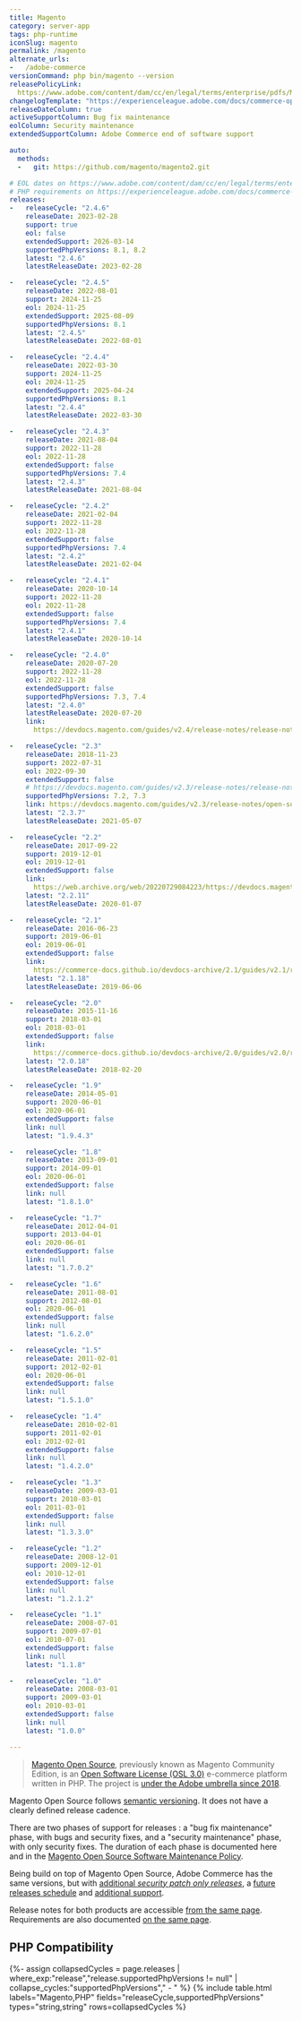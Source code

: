 ```yaml
---
title: Magento
category: server-app
tags: php-runtime
iconSlug: magento
permalink: /magento
alternate_urls:
-   /adobe-commerce
versionCommand: php bin/magento --version
releasePolicyLink:
  https://www.adobe.com/content/dam/cc/en/legal/terms/enterprise/pdfs/Magento-Open-Source-Software-Maintenance-Policy.pdf
changelogTemplate: "https://experienceleague.adobe.com/docs/commerce-operations/release/notes/magento-open-source/{{'__LATEST__'|replace:'.','-'}}.html"
releaseDateColumn: true
activeSupportColumn: Bug fix maintenance
eolColumn: Security maintenance
extendedSupportColumn: Adobe Commerce end of software support

auto:
  methods:
  -   git: https://github.com/magento/magento2.git

# EOL dates on https://www.adobe.com/content/dam/cc/en/legal/terms/enterprise/pdfs/Magento-Open-Source-Software-Maintenance-Policy.pdf
# PHP requirements on https://experienceleague.adobe.com/docs/commerce-operations/installation-guide/system-requirements.html
releases:
-   releaseCycle: "2.4.6"
    releaseDate: 2023-02-28
    support: true
    eol: false
    extendedSupport: 2026-03-14
    supportedPhpVersions: 8.1, 8.2
    latest: "2.4.6"
    latestReleaseDate: 2023-02-28

-   releaseCycle: "2.4.5"
    releaseDate: 2022-08-01
    support: 2024-11-25
    eol: 2024-11-25
    extendedSupport: 2025-08-09
    supportedPhpVersions: 8.1
    latest: "2.4.5"
    latestReleaseDate: 2022-08-01

-   releaseCycle: "2.4.4"
    releaseDate: 2022-03-30
    support: 2024-11-25
    eol: 2024-11-25
    extendedSupport: 2025-04-24
    supportedPhpVersions: 8.1
    latest: "2.4.4"
    latestReleaseDate: 2022-03-30

-   releaseCycle: "2.4.3"
    releaseDate: 2021-08-04
    support: 2022-11-28
    eol: 2022-11-28
    extendedSupport: false
    supportedPhpVersions: 7.4
    latest: "2.4.3"
    latestReleaseDate: 2021-08-04

-   releaseCycle: "2.4.2"
    releaseDate: 2021-02-04
    support: 2022-11-28
    eol: 2022-11-28
    extendedSupport: false
    supportedPhpVersions: 7.4
    latest: "2.4.2"
    latestReleaseDate: 2021-02-04

-   releaseCycle: "2.4.1"
    releaseDate: 2020-10-14
    support: 2022-11-28
    eol: 2022-11-28
    extendedSupport: false
    supportedPhpVersions: 7.4
    latest: "2.4.1"
    latestReleaseDate: 2020-10-14

-   releaseCycle: "2.4.0"
    releaseDate: 2020-07-20
    support: 2022-11-28
    eol: 2022-11-28
    extendedSupport: false
    supportedPhpVersions: 7.3, 7.4
    latest: "2.4.0"
    latestReleaseDate: 2020-07-20
    link:
      https://devdocs.magento.com/guides/v2.4/release-notes/release-notes-2-4-0-open-source.html

-   releaseCycle: "2.3"
    releaseDate: 2018-11-23
    support: 2022-07-31
    eol: 2022-09-30
    extendedSupport: false
    # https://devdocs.magento.com/guides/v2.3/release-notes/release-notes-2-3-3-open-source.html#platform-upgrades
    supportedPhpVersions: 7.2, 7.3
    link: https://devdocs.magento.com/guides/v2.3/release-notes/open-source-2-3-7.html
    latest: "2.3.7"
    latestReleaseDate: 2021-05-07

-   releaseCycle: "2.2"
    releaseDate: 2017-09-22
    support: 2019-12-01
    eol: 2019-12-01
    extendedSupport: false
    link:
      https://web.archive.org/web/20220729084223/https://devdocs.magento.com/guides/v2.2/release-notes/release-notes-2-2-11-open-source.html
    latest: "2.2.11"
    latestReleaseDate: 2020-01-07

-   releaseCycle: "2.1"
    releaseDate: 2016-06-23
    support: 2019-06-01
    eol: 2019-06-01
    extendedSupport: false
    link:
      https://commerce-docs.github.io/devdocs-archive/2.1/guides/v2.1/release-notes/ReleaseNotes2.1.18CE.html
    latest: "2.1.18"
    latestReleaseDate: 2019-06-06

-   releaseCycle: "2.0"
    releaseDate: 2015-11-16
    support: 2018-03-01
    eol: 2018-03-01
    extendedSupport: false
    link:
      https://commerce-docs.github.io/devdocs-archive/2.0/guides/v2.0/release-notes/ReleaseNotes2.0.18CE.html
    latest: "2.0.18"
    latestReleaseDate: 2018-02-20

-   releaseCycle: "1.9"
    releaseDate: 2014-05-01
    support: 2020-06-01
    eol: 2020-06-01
    extendedSupport: false
    link: null
    latest: "1.9.4.3"

-   releaseCycle: "1.8"
    releaseDate: 2013-09-01
    support: 2014-09-01
    eol: 2020-06-01
    extendedSupport: false
    link: null
    latest: "1.8.1.0"

-   releaseCycle: "1.7"
    releaseDate: 2012-04-01
    support: 2013-04-01
    eol: 2020-06-01
    extendedSupport: false
    link: null
    latest: "1.7.0.2"

-   releaseCycle: "1.6"
    releaseDate: 2011-08-01
    support: 2012-08-01
    eol: 2020-06-01
    extendedSupport: false
    link: null
    latest: "1.6.2.0"

-   releaseCycle: "1.5"
    releaseDate: 2011-02-01
    support: 2012-02-01
    eol: 2020-06-01
    extendedSupport: false
    link: null
    latest: "1.5.1.0"

-   releaseCycle: "1.4"
    releaseDate: 2010-02-01
    support: 2011-02-01
    eol: 2012-02-01
    extendedSupport: false
    link: null
    latest: "1.4.2.0"

-   releaseCycle: "1.3"
    releaseDate: 2009-03-01
    support: 2010-03-01
    eol: 2011-03-01
    extendedSupport: false
    link: null
    latest: "1.3.3.0"

-   releaseCycle: "1.2"
    releaseDate: 2008-12-01
    support: 2009-12-01
    eol: 2010-12-01
    extendedSupport: false
    link: null
    latest: "1.2.1.2"

-   releaseCycle: "1.1"
    releaseDate: 2008-07-01
    support: 2009-07-01
    eol: 2010-07-01
    extendedSupport: false
    link: null
    latest: "1.1.8"

-   releaseCycle: "1.0"
    releaseDate: 2008-03-01
    support: 2009-03-01
    eol: 2010-03-01
    extendedSupport: false
    link: null
    latest: "1.0.0"

---
```


> [Magento Open Source](https://business.adobe.com/products/magento/open-source.html), previously
> known as Magento Community Edition, is an [Open Software License (OSL 3.0)](https://opensource.org/licenses/osl-3.0.php)
> e-commerce platform written in PHP. The project is [under the Adobe umbrella since 2018](https://business.adobe.com/blog/the-latest/magento-is-now-part-of-adobe).

Magento Open Source follows [semantic versioning](https://experienceleague.adobe.com/docs/commerce-operations/release/planning/versioning-policy.html).
It does not have a clearly defined release cadence.

There are two phases of support for releases : a "bug fix maintenance" phase, with bugs and security
fixes, and a "security maintenance" phase, with only security fixes. The duration of each phase is
documented here and in the [Magento Open Source Software Maintenance Policy](https://www.adobe.com/content/dam/cc/en/legal/terms/enterprise/pdfs/Magento-Open-Source-Software-Maintenance-Policy.pdf).

Being build on top of Magento Open Source, Adobe Commerce has the same versions,
but with [additional _security patch only releases_](https://community.magento.com/t5/Magento-DevBlog/Introducing-the-New-Security-Patch-Release/ba-p/141287),
a [future releases schedule](https://experienceleague.adobe.com/docs/commerce-operations/release/planning/schedule.html)
and [additional support](https://experienceleague.adobe.com/docs/commerce-operations/release/planning/lifecycle-policy.html).

Release notes for both products are accessible [from the same page](https://experienceleague.adobe.com/docs/commerce-operations/release/notes/overview.html).
Requirements are also documented [on the same page](https://experienceleague.adobe.com/docs/commerce-operations/installation-guide/system-requirements.html).

## PHP Compatibility

{%- assign collapsedCycles = page.releases | where_exp:"release","release.supportedPhpVersions != null" | collapse_cycles:"supportedPhpVersions"," - " %}
{% include table.html
labels="Magento,PHP"
fields="releaseCycle,supportedPhpVersions"
types="string,string"
rows=collapsedCycles %}
